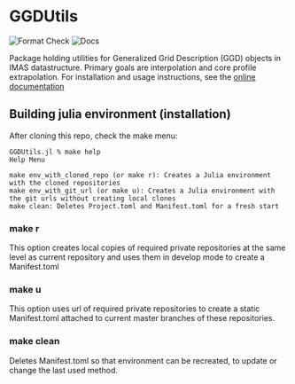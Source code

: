 # GGDUtils

![Format Check](https://github.com/ProjectTorreyPines/GGDUtils.jl/actions/workflows/format_check.yml/badge.svg)
![Docs](https://github.com/ProjectTorreyPines/GGDUtils.jl/actions/workflows/make_docs.yml/badge.svg)

Package holding utilities for Generalized Grid Description (GGD) objects in IMAS datastructure. Primary goals are interpolation and core profile extrapolation. For installation and usage instructions, see the [online documentation](https://projecttorreypines.github.io/GGDUtils.jl/dev)

## Building julia environment (installation)

After cloning this repo, check the make menu:
```
GGDUtils.jl % make help
Help Menu

make env_with_cloned_repo (or make r): Creates a Julia environment with the cloned repositories
make env_with_git_url (or make u): Creates a Julia environment with the git urls without creating local clones
make clean: Deletes Project.toml and Manifest.toml for a fresh start
```

### make r
This option creates local copies of required private repositories at the same level as current repository and uses them in develop mode to create a Manifest.toml

### make u
This option uses url of required private repositories to create a static Manifest.toml attached to current master branches of these repositories.

### make clean
Deletes Manifest.toml so that environment can be recreated, to update or change the last used method.